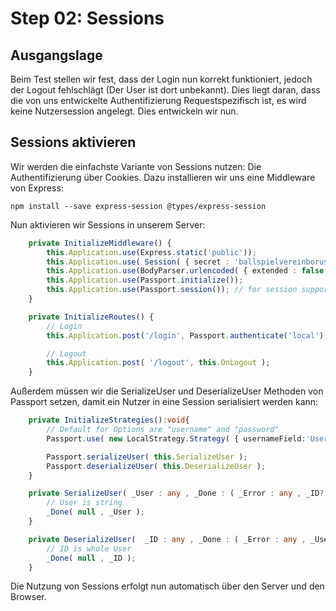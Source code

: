 # Step 02: Sessions
## Ausgangslage
Beim Test stellen wir fest, dass der Login nun korrekt funktioniert, jedoch der Logout fehlschlägt (Der User ist dort unbekannt).
Dies liegt daran, dass die von uns entwickelte Authentifizierung Requestspezifisch ist, es wird keine Nutzersession angelegt.
Dies entwickeln wir nun.

## Sessions aktivieren
Wir werden die einfachste Variante von Sessions nutzen: Die Authentifizierung über Cookies.
Dazu installieren wir uns eine Middleware von Express:
```
npm install --save express-session @types/express-session
```

Nun aktivieren wir Sessions in unserem Server:
```typescript
    private InitializeMiddleware() {
        this.Application.use(Express.static('public'));
        this.Application.use( Session( { secret : 'ballspielvereinborussiadortmundvon1909' } ) );
        this.Application.use(BodyParser.urlencoded( { extended : false } ));
        this.Application.use(Passport.initialize());
        this.Application.use(Passport.session()); // for session support
    }

    private InitializeRoutes() {
        // Login
        this.Application.post('/login', Passport.authenticate('local'), this.OnLogin);

        // Logout
        this.Application.post( '/logout', this.OnLogout );
    }
```

Außerdem müssen wir die SerializeUser und DeserializeUser Methoden von Passport setzen, damit ein Nutzer in eine Session serialisiert werden kann:
```typescript
    private InitializeStrategies():void{
        // Default for Options are "username" and "password"
        Passport.use( new LocalStrategy.Strategy( { usernameField:'User' , passwordField:'Password'} , this.LocalVerify ) );

        Passport.serializeUser( this.SerializeUser );
        Passport.deserializeUser( this.DeserializeUser );
    }

    private SerializeUser( _User : any , _Done : ( _Error : any , _ID? : any ) => void ):void{
        // User is string
        _Done( null , _User );
    }

    private DeserializeUser(  _ID : any , _Done : ( _Error : any , _User : any ) => void  ):void{
        // ID is whole User
        _Done( null , _ID );
    }
```

Die Nutzung von Sessions erfolgt nun automatisch über den Server und den Browser.